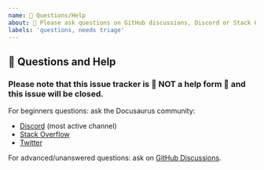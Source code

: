 ```yaml
---
name: 🚫 Questions/Help
about: 🚫 Please ask questions on GitHub discussions, Discord or Stack Overflow
labels: 'questions, needs triage'
---
```


## 🚫 Questions and Help

### Please note that this issue tracker is 🚫 NOT a help form 🚫 and this issue will be closed.

For beginners questions: ask the Docusaurus community:

- [Discord](https://discord.gg/docusaurus) (most active channel)
- [Stack Overflow](https://stackoverflow.com/questions/tagged/docusaurus)
- [Twitter](https://twitter.com/docusaurus)

For advanced/unanswered questions: ask on [GitHub Discussions](https://github.com/facebook/docusaurus/discussions).

